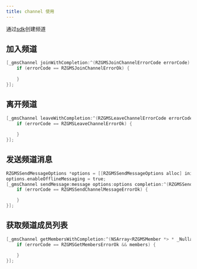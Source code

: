 ```yaml
---
title: channel 使用
---
```


通过[sdk](./feature-sdk.md)创建频道

## 加入频道
```objectivec
[_gmsChannel joinWithCompletion:^(RZGMSJoinChannelErrorCode errorCode) {
    if (errorCode == RZGMSJoinChannelErrorOk) {
        
    }
}];
```

## 离开频道
```objectivec
[_gmsChannel leaveWithCompletion:^(RZGMSLeaveChannelErrorCode errorCode) {
    if (errorCode == RZGMSLeaveChannelErrorOk) {
        
    }
}];
```

## 发送频道消息
```objectivec
RZGMSSendMessageOptions *options = [[RZGMSSendMessageOptions alloc] init];
options.enableOfflineMessaging = true;
[_gmsChannel sendMessage:message options:options completion:^(RZGMSSendChannelMessageErrorCode errorCode) {
    if (errorCode == RZGMSSendChannelMessageErrorOk) {

    }
}];
```

## 获取频道成员列表
```objectivec
[_gmsChannel getMembersWithCompletion:^(NSArray<RZGMSMember *> * _Nullable members, RZGMSGetMembersErrorCode errorCode) {
    if (errorCode == RZGMSGetMembersErrorOk && members) {

    }
}];
```
